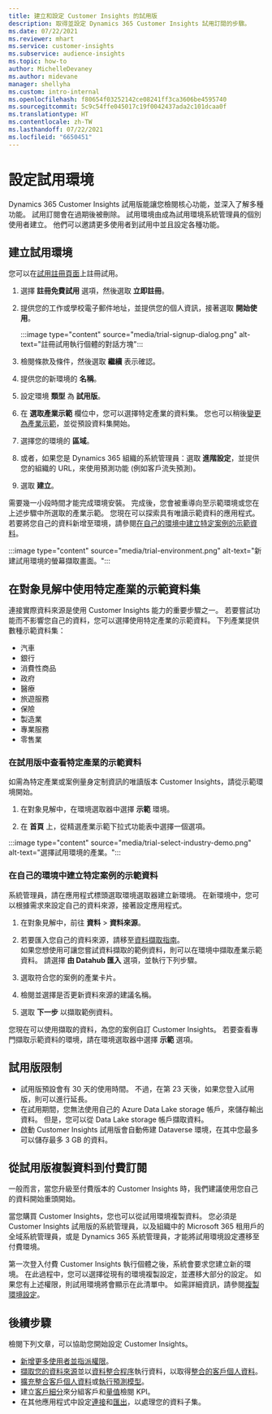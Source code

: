 ```yaml
---
title: 建立和設定 Customer Insights 的試用版
description: 取得並設定 Dynamics 365 Customer Insights 試用訂閱的步驟。
ms.date: 07/22/2021
ms.reviewer: mhart
ms.service: customer-insights
ms.subservice: audience-insights
ms.topic: how-to
author: MichelleDevaney
ms.author: midevane
manager: shellyha
ms.custom: intro-internal
ms.openlocfilehash: f80654f03252142ce08241ff3ca3606be4595740
ms.sourcegitcommit: 5c9c54ffe045017c19f0042437ada2c101dcaa0f
ms.translationtype: HT
ms.contentlocale: zh-TW
ms.lasthandoff: 07/22/2021
ms.locfileid: "6650451"
---
```

# <a name="set-up-a-trial-environment"></a>設定試用環境 

Dynamics 365 Customer Insights 試用版能讓您檢閱核心功能，並深入了解多種功能。 試用訂閱會在過期後被刪除。 試用環境由成為試用環境系統管理員的個別使用者建立。 他們可以邀請更多使用者到試用中並且設定各種功能。

## <a name="create-a-trial-environment"></a>建立試用環境

您可以在[試用註冊頁面](https://dynamics.microsoft.com/get-started/free-trial/?appname=customerinsights)上註冊試用。 

1. 選擇 **註冊免費試用** 選項，然後選取 **立即註冊**。

1. 提供您的工作或學校電子郵件地址，並提供您的個人資訊，接著選取 **開始使用**。

   :::image type="content" source="media/trial-signup-dialog.png" alt-text="註冊試用執行個體的對話方塊":::

1. 檢閱條款及條件，然後選取 **繼續** 表示確認。

1. 提供您的新環境的 **名稱**。 

1. 設定環境 **類型** 為 **試用版**。

1. 在 **選取產業示範** 欄位中，您可以選擇特定產業的資料集。 您也可以稍後[變更為產業示範](#use-industry-specific-demo-data-sets-in-audience-insights)，並從預設資料集開始。

1. 選擇您的環境的 **區域**。

1. 或者，如果您是 Dynamics 365 組織的系統管理員：選取 **進階設定**，並提供您的組織的 URL，來使用預測功能 (例如客戶流失預測)。 

1. 選取 **建立**。 

需要幾一小段時間才能完成環境安裝。 完成後，您會被重導向至示範環境或您在上述步驟中所選取的產業示範。 您現在可以探索具有唯讀示範資料的應用程式。 若要將您自己的資料新增至環境，請參閱[在自己的環境中建立特定案例的示範資料](#create-scenario-specific-demo-data-in-your-own-environment)。

:::image type="content" source="media/trial-environment.png" alt-text="新建試用環境的螢幕擷取畫面。":::

## <a name="use-industry-specific-demo-data-sets-in-audience-insights"></a>在對象見解中使用特定產業的示範資料集

連接實際資料來源是使用 Customer Insights 能力的重要步驟之一。 若要嘗試功能而不影響您自己的資料，您可以選擇使用特定產業的示範資料。 下列產業提供數種示範資料集： 

-   汽車
-   銀行
-   消費性商品
-   政府
-   醫療
-   旅遊服務
-   保險
-   製造業
-   專業服務
-   零售業

### <a name="see-industry-specific-demo-data-in-trials"></a>在試用版中查看特定產業的示範資料

如需為特定產業或案例量身定制資訊的唯讀版本 Customer Insights，請從示範環境開始。 
 
1.  在對象見解中，在環境選取器中選擇 **示範** 環境。

2.  在 **首頁** 上，從精選產業示範下拉式功能表中選擇一個選項。

:::image type="content" source="media/trial-select-industry-demo.png" alt-text="選擇試用環境的產業。":::

### <a name="create-scenario-specific-demo-data-in-your-own-environment"></a>在自己的環境中建立特定案例的示範資料

系統管理員，請在應用程式標頭選取環境選取器建立新環境。 在新環境中，您可以根據需求來設定自己的資料來源，接著設定應用程式。 

1.  在對象見解中，前往 **資料** > **資料來源**。

2.  若要匯入您自己的資料來源，請移至[資料擷取指南](data-sources.md)。     
   如果您想使用可讓您嘗試資料擷取的範例資料，則可以在環境中擷取產業示範資料。 請選擇 **由 Datahub 匯入** 選項，並執行下列步驟。

3.  選取符合您的案例的產業卡片。 

4.  檢閱並選擇是否更新資料來源的建議名稱。 

5.  選取 **下一步** 以擷取範例資料。 

您現在可以使用擷取的資料，為您的案例自訂 Customer Insights。 若要查看專門擷取示範資料的環境，請在環境選取器中選擇 **<Industry> 示範** 選項。

## <a name="limitations-in-trials"></a>試用版限制

- 試用版預設會有 30 天的使用時間。 不過，在第 23 天後，如果您登入試用版，則可以進行延長。
- 在試用期間，您無法使用自己的 Azure Data Lake storage 帳戶，來儲存輸出資料。 但是，您可以從 Data Lake storage 帳戶擷取資料。
- 啟動 Customer Insights 試用版會自動佈建 Dataverse 環境，在其中您最多可以儲存最多 3 GB 的資料。

## <a name="copy-data-from-a-trial-to-a-paid-subscription"></a>從試用版複製資料到付費訂閱

一般而言，當您升級至付費版本的 Customer Insights 時，我們建議使用您自己的資料開始重頭開始。 

當您購買 Customer Insights，您也可以從試用環境複製資料。 您必須是 Customer Insights 試用版的系統管理員，以及組織中的 Microsoft 365 租用戶的全域系統管理員，或是 Dynamics 365 系統管理員，才能將試用環境設定遷移至付費環境。 

第一次登入付費 Customer Insights 執行個體之後，系統會要求您建立新的環境。 在此過程中，您可以選擇從現有的環境複製設定，並遷移大部分的設定。 如果您有上述權限，則試用環境將會顯示在此清單中。 如需詳細資訊，請參閱[複製環境設定](manage-environments.md#copy-the-environment-configuration)。

## <a name="next-steps"></a>後續步驟

檢閱下列文章，可以協助您開始設定 Customer Insights。 

- [新增更多使用者並指派權限](permissions.md)。
- [擷取您的資料來源](data-sources.md)並以[資料整合程序](data-unification.md)執行資料，以取得[整合的客戶個人資料](customer-profiles.md)。
- [擴充整合客戶個人資料](enrichment-hub.md)或[執行預測模型](predictions-overview.md)。
- 建立[客戶細分](segments.md)來分組客戶和[量值](measures.md)檢閱 KPI。
- 在其他應用程式中設定[連接](connections.md)和[匯出](export-destinations.md)，以處理您的資料子集。